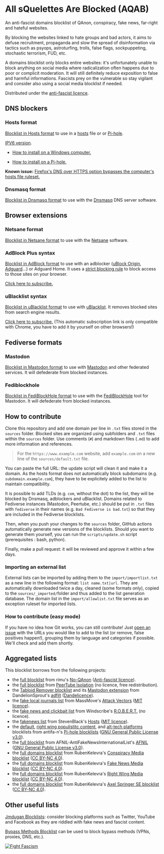 # All sQuelettes Are Blocked (AQAB)

An anti-fascist domains blocklist of QAnon, conspiracy, fake news, far-right and hateful websites.

By blocking the websites linked to hate groups and bad actors, it aims to defuse recruitment, propaganda and slow the spread of disinformation via tactics such as psyops, astroturfing, trolls, false flags, sockpuppeting, stochastic terrorism, FUD, etc.

A domains blocklist only blocks entire websites: it's unfortunately unable to block anything on social media where radicalization often happens due to poor or complicit moderation.
It will still definitely reduce exposition to false and harmful informations.
Fascists prey on the vulnerable so stay vigilant and consider also using a social media blocklist if needed.

Distributed under the [anti-fascist licence](https://github.com/rimu/no-qanon/blob/master/LICENSE.txt).

## DNS blockers

### Hosts format

[Blocklist in Hosts format](https://raw.githubusercontent.com/rimu/no-qanon/master/hosts.txt) to use in a [hosts](https://en.wikipedia.org/wiki/Hosts_(file)) file or or [Pi-hole](https://pi-hole.net/).

[IPV6 version](https://raw.githubusercontent.com/rimu/no-qanon/master/hosts.txt.ipv6).

- [How to install on a Windows computer.](https://github.com/yui-konnu/qanon-block-guide)

- [How to install on a Pi-hole.](https://www.reddit.com/r/QAnonCasualties/comments/wekhem/how_to_use_pihole_to_block_q_related_websites/)

**Known issue:** [Firefox's DNS over HTTPS option bypasses the computer's hosts file ruleset.](https://bugzilla.mozilla.org/show_bug.cgi?id=1453207)

### Dnsmasq format

[Blocklist in Dnsmasq format](https://raw.githubusercontent.com/rimu/no-qanon/master/dnsmasq.txt) to use with the [Dnsmasq](https://thekelleys.org.uk/dnsmasq/doc.html) DNS server software.

## Browser extensions

### Netsane format

[Blocklist in Netsane format](https://raw.githubusercontent.com/rimu/no-qanon/master/netsane.txt) to use with the [Netsane](https://github.com/rimu/netsane) software.

### AdBlock Plus syntax

[Blocklist in AdBlock format](https://raw.githubusercontent.com/rimu/no-qanon/master/adblock.txt) to use with an adblocker ([uBlock Origin](https://ublockorigin.com), [Adguard](https://adguard.com)…) or Adguard Home. It uses a [strict blocking rule](https://github.com/gorhill/uBlock/wiki/Strict-blocking) to block access to those sites on your browser.

[Click here to subscribe.](https://subscribe.adblockplus.org/?location=https://raw.githubusercontent.com/rimu/no-qanon/master/adblock.txt&title=No-QAnon)

### uBlacklist syntax

[Blocklist in uBlacklist format](https://raw.githubusercontent.com/rimu/no-qanon/master/ublacklist.txt) to use with [uBlacklist](https://github.com/iorate/ublacklist). It removes blocked sites from search engine results.

[Click here to subscribe.](https://iorate.github.io/ublacklist/subscribe?name=No-QAnon&url=https://raw.githubusercontent.com/rimu/no-qanon/master/ublacklist.txt) (This automatic subscription link is only compatible with Chrome, you have to add it by yourself on other browsers!)

## Fediverse formats

### Mastodon

[Blocklist in Mastodon format](https://raw.githubusercontent.com/rimu/no-qanon/master/mastodon.csv) to use with [Mastodon](https://joinmastodon.org/) and other federated services. It will defederate from blocked instances.

### Fediblockhole

[Blocklist in FediBlockHole format](https://raw.githubusercontent.com/rimu/no-qanon/master/fediblockhole.csv) to use with the [FediBlockHole](https://github.com/eigenmagic/fediblockhole) tool for Mastodon. It will defederate from blocked instances.

## How to contribute

Clone this repository and add one domain per line in `.txt` files stored in the `sources` folder. Blocked sites are organized using subfolders and `.txt` files within the `sources` folder. Use comments (`#`) and markdown files (`.md`) to add more information and references.

> For the `https://www.example.com` website, add `example.com` on a new line of the `sources/default.txt` file.

You can paste the full URL: the update script will clean it and make it a domain. As the hosts format does not automatically block subdomains (e.g. `subdomain.example.com`), they have to be explicitely added to the list to maintain compatibility.

It is possible to add TLDs (e.g. `com`, without the dot) to the list, they will be blocked by Dnsmasq, adblockers and uBlacklist. Domains related to Fediverse instances (Mastodon, Peertube, etc.) should be put in `.txt` files with `fediverse` in their names (e.g. `Bad Fediverse is bad.txt`) so that they are included in the Fediverse blocklists.

Then, when you push your changes to the `sources` folder, GitHub actions automatically generate new versions of the blocklists. Should you want to generate them yourself, you can run the `scripts/update.sh` script (prerequisites : bash, python).

Finally, make a pull request: it will be reviewed and approve it within a few days.

### Importing an external list

External lists can be imported by adding them to the `import/importlist.txt` as a new line in the following format: `list name.txt|url`. They are automatically downloaded twice a day, cleaned (some formats only), copied to the `sources/_imported/`folder and thus added to the list generation database. The domain list in the `import/allowlist.txt` file serves as an exception ruleset for imported lists.

### How to contribute (easy mode)

If you have no idea how Git works, you can still contribute! Just [open an issue](https://github.com/rimu/no-qanon/issues) with the URLs you would like to add to the list (or remove, false positives happen!), grouping them by language and categories if possible. We'll check and add them shortly.

## Aggregated lists

This blocklist borrows from the following projects:
- the [full blocklist](https://github.com/rimu/no-qanon/blob/master/domains.txt) from rimu's [No-QAnon](https://github.com/rimu/no-qanon) ([Anti-fascist licence](https://github.com/rimu/no-qanon/blob/master/LICENSE.txt)).
- the [full blocklist](https://peertube_isolation.frama.io/list/peertube_isolation.txt) from [PeerTube Isolation](https://peertube_isolation.frama.io/) (no licence, free redistribution).
- the [Tabloid Remover blocklist](https://github.com/DandelionSprout/adfilt/blob/master/Sensitive%20lists/TabloidRemover.txt) and its [Mastodon extension](https://github.com/DandelionSprout/adfilt/blob/master/Sensitive%20lists/TabloidRemover-MastodonCategoryForImports.csv) from DandelionSprout's [adfilt](https://github.com/DandelionSprout/adfilt) ([Dandelicence](https://github.com/DandelionSprout/adfilt/blob/master/LICENSE.md)).
- the [fake local journals list](https://github.com/MassMove/AttackVectors/blob/master/LocalJournals/fake-local-journals-list.txt) from MassMove's [Attack Vectors](https://github.com/MassMove/AttackVectors/) ([MIT licence](https://github.com/MassMove/AttackVectors/blob/master/LICENSE)).
- the [fake news and clickbait list](https://assets.windscribe.com/custom_blocklists/clickbait.txt) from Windscribe's [R.O.B.E.R.T.](https://windscribe.com/features/robert) (no licence).
- the [fakenews list](https://github.com/StevenBlack/hosts/blob/master/alternates/fakenews-only/hosts) from StevenBlack's [Hosts](https://github.com/StevenBlack/hosts) ([MIT licence](https://github.com/StevenBlack/hosts/blob/master/license.txt)).
- the [default](https://github.com/antifa-n/pihole/blob/master/blocklist.txt), [right wing populistitc content](https://github.com/antifa-n/pihole/blob/master/blocklist-pop.txt), and [alt-tech platforms](https://github.com/antifa-n/pihole/blob/master/blocklist-alttech.txt) blocklists from antifa-n's [Pi-hole blocklists](https://github.com/antifa-n/pihole) ([GNU General Public License v3.0](https://github.com/antifa-n/pihole/blob/master/LICENSE)).
- the [full blocklist](https://github.com/AFNIL-AntiFakeNewsInternationalList/AFNIL/blob/master/hosts) from AFNIL-AntiFakeNewsInternationalList's [AFNIL](https://github.com/AFNIL-AntiFakeNewsInternationalList/AFNIL) ([GNU General Public License v3.0](https://github.com/AFNIL-AntiFakeNewsInternationalList/AFNIL/blob/master/LICENSE)).
- the [full domains blocklist](https://github.com/RubenKelevra/ublacklist_conspiracy/blob/master/hblock-conspiracy-media-full.txt) from RubenKelevra's [Conspiracy Media blocklist](https://github.com/RubenKelevra/ublacklist_conspiracy) ([CC BY-NC 4.0](https://github.com/RubenKelevra/ublacklist_conspiracy/blob/master/LICENSE)).
- the [full domains blocklist](https://github.com/RubenKelevra/ublacklist_fakenews/blob/master/hblock-fakenews-media-full.txt) from RubenKelevra's [Fake News Media blocklist](https://github.com/RubenKelevra/ublacklist_fakenews) ([CC BY-NC 4.0](https://github.com/RubenKelevra/ublacklist_fakenews/blob/master/LICENSE)).
- the [full domains blocklist](https://github.com/RubenKelevra/ublacklist_rightwing_media/blob/master/hblock-rightwing-media.txt) from RubenKelevra's [Right Wing Media blocklist](https://github.com/RubenKelevra/ublacklist_rightwing_media) ([CC BY-NC 4.0](https://github.com/RubenKelevra/ublacklist_rightwing_media/blob/master/LICENSE)).
- the [full domains blocklist](https://github.com/RubenKelevra/ublacklist_rightwing_media/blob/master/hblock-rightwing-media.txt) from RubenKelevra's [Axel Springer SE blocklist](https://github.com/RubenKelevra/ublacklist_springer) ([CC BY-NC 4.0](https://github.com/RubenKelevra/ublacklist_springer/blob/master/LICENSE)).

## Other useful lists

[Jmdugan Blocklists](https://github.com/jmdugan/blocklists/tree/master/corporations): consider blocking platforms such as Twitter, YouTube and Facebook as they are riddled with fake news and fascist content.

[Bypass Methods Blocklist](https://github.com/nextdns/dns-bypass-methods) can be used to block bypass methods (VPNs, proxies, DNS, etc.).

[![Fight Fascism](https://cdn.glitch.com/2249eb84-18cb-406f-a492-82a272962e6f%2Ffightfascismpink-220xpx.jpg)](https://fightfascism.glitch.me/)

